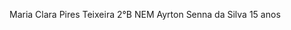 Maria Clara Pires Teixeira
2°B NEM
Ayrton Senna da Silva
15 anos

<!---
claraxxr/claraxxr is a ✨ special ✨ repository because its `README.md` (this file) appears on your GitHub profile.
You can click the Preview link to take a look at your changes.
--->
